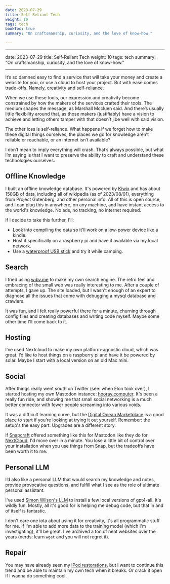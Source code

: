 ```yaml
---
date: 2023-07-29
title: Self-Reliant Tech
weight: 10
tags: tech
bookToc: true
summary: "On craftsmanship, curiosity, and the love of know-how."

---
```

---
date: 2023-07-29
title: Self-Reliant Tech
weight: 10
tags: tech
summary: "On craftsmanship, curiosity, and the love of know-how."

---

It’s so damned easy to find a service that will take your money and create a website for you, or use a cloud to host your project. But with ease comes trade-offs. Namely, creativity and self-reliance.

When we use these tools, our expression and creativity become constrained by how the makers of the services crafted their tools. The medium shapes the message, as Marshall Mccluen said. And there’s usually little flexibility around that, as those makers (justifiably) have a vision to achieve and letting others tamper with that doesn’t jibe well with said vision. 

The other loss is self-reliance. What happens if we forget how to make these digital things ourselves, the places we go for knowledge aren’t reliable or reachable, or an internet isn’t available?

I don’t mean to imply everything will crash. That’s always possible, but what I’m saying is that I want to preserve the ability to craft and understand these technologies ourselves.

## Offline Knowledge
I built an offline knowledge database. It's powered by [Kiwix](kiwix.org) and has about 150GB of data, including all of wikipedia (as of 2023/08/01), everything from Project Gutenberg, and other personal info. All of this is open source, and I can plug this in anywhere, on any machine, and have instant access to the world's knowledge. No ads, no tracking, no internet required.

If I decide to take this further, I'll:
- Look into compiling the data so it'll work on a low-power device like a kindle.
- Host it specifically on a raspberry pi and have it available via my local network.
- Use a [waterproof USB stick](https://www.gorilladriveusb.com) and try it while camping.

## Search
I tried using [wiby.me](https://wiby.me/) to make my own search engine. The retro feel and embracing of the small web was really interesting to me. After a couple of attempts, I gave up. The site loaded, but I wasn't enough of an expert to diagnose all the issues that come with debugging a mysql database and crawlers. 

It was fun, and I felt really powerful there for a minute, churning through config files and creating databases and writing code myself. Maybe some other time I'll come back to it.

## Hosting
I’ve used Nextcloud to make my own platform-agnostic cloud, which was great. I’d like to host things on a raspberry pi and have it be powered by solar. Maybe I start with a local version on an old Mac mini. 

## Social
After things really went south on Twitter (see: when Elon took over), I started hosting my own Mastodon instance: [hooray.computer](https://hooray.computer). It's been a really fun ride, and showing me that small social networking is a much better connector with fewer people screaming into various voids.

It was a difficult learning curve, but the [Digital Ocean Marketplace](https://www.digitalocean.com/community/tutorials/how-to-install-mastodon-with-digitalocean-marketplace-1-click) is a good place to start if you're looking at trying it out yourself. Remember: the setup's the easy part. Upgrades are a different story.

If [Snapcraft](https://snapcraft.io) offered something like this for Mastodon like they do for [NextCloud](https://snapcraft.io/nextcloud), I'd move over in a minute. You lose a little bit of control over your installation when you use things from Snap, but the tradeoffs have been worth it to me.

## Personal LLM
I’d also like a personal LLM that would search my knowledge and notes, provide provocative questions, and fulfill what I see as the role of ultimate personal assistant. 

I've used [Simon Wilson's LLM](https://simonwillison.net/2023/Mar/11/llama/) to install a few local versions of gpt4-all. It's wildly fun. Mostly, all it's good for is helping me debug code, but that in and of itself is fantastic.

I don't care one iota about using it for creativity, it's all programmatic stuff for me. If I'm able to add more data to the training model (which I'm investigating), it'll be great. I've archived a ton of neat websites over the years (nerds: learn `wget` and you will not regret it). 

## Repair
You may have already seen my [iPod restorations](/tinkering/ipods), but I want to continue this trend and be able to maintain my own tech when it breaks. Or crack it open if I wanna do something cool.